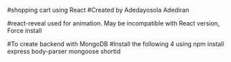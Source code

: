 #shopping cart using React
#Created by Adedayosola Adediran


#react-reveal used for animation. May be incompatible with React version, Force install

#To create backend with MongoDB
#Install the following 4 using npm install express body-parser mongoose shortid
